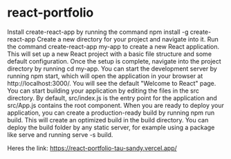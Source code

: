# react-portfolio
Install create-react-app by running the command npm install -g create-react-app
Create a new directory for your project and navigate into it.
Run the command create-react-app my-app to create a new React application. This will set up a new React project with a basic file structure and some default configuration.
Once the setup is complete, navigate into the project directory by running cd my-app.
You can start the development server by running npm start, which will open the application in your browser at http://localhost:3000/.
You will see the default "Welcome to React" page.
You can start building your application by editing the files in the src directory. By default, src/index.js is the entry point for the application and src/App.js contains the root component.
When you are ready to deploy your application, you can create a production-ready build by running npm run build. This will create an optimized build in the build directory.
You can deploy the build folder by any static server, for example using a package like serve and running serve -s build.

Heres the link:
https://react-portfolio-tau-sandy.vercel.app/
